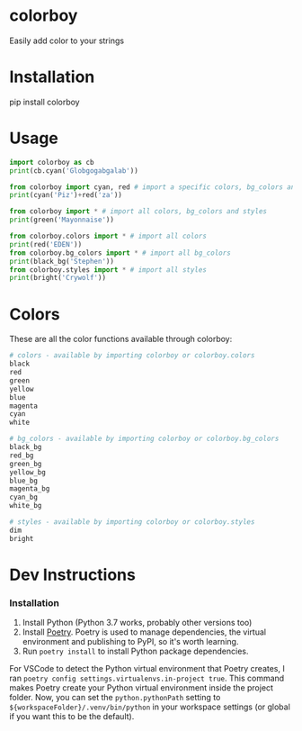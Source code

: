 # colorboy

Easily add color to your strings

# Installation
pip install colorboy

# Usage
```python
import colorboy as cb
print(cb.cyan('Globgogabgalab'))

from colorboy import cyan, red # import a specific colors, bg_colors and styles
print(cyan('Piz')+red('za'))

from colorboy import * # import all colors, bg_colors and styles
print(green('Mayonnaise'))

from colorboy.colors import * # import all colors
print(red('EDEN'))
from colorboy.bg_colors import * # import all bg_colors
print(black_bg('Stephen'))
from colorboy.styles import * # import all styles
print(bright('Crywolf'))
```

# Colors
These are all the color functions available through colorboy:
```python
# colors - available by importing colorboy or colorboy.colors
black
red
green
yellow
blue
magenta
cyan
white

# bg_colors - available by importing colorboy or colorboy.bg_colors
black_bg
red_bg
green_bg
yellow_bg
blue_bg
magenta_bg
cyan_bg
white_bg

# styles - available by importing colorboy or colorboy.styles
dim
bright

```

# Dev Instructions
### Installation
1. Install Python (Python 3.7 works, probably other versions too)
2. Install [Poetry](https://poetry.eustace.io). Poetry is used to manage dependencies, the virtual environment and publishing to PyPI, so it's worth learning.
3. Run `poetry install` to install Python package dependencies.

For VSCode to detect the Python virtual environment that Poetry creates, I ran `poetry config settings.virtualenvs.in-project true`. This command makes Poetry create your Python virtual environment inside the project folder. Now, you can set the `python.pythonPath` setting to `${workspaceFolder}/.venv/bin/python` in your workspace settings (or global if you want this to be the default).